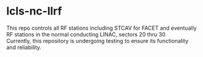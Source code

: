 # lcls-nc-llrf
This repo controls all RF stations including STCAV for FACET and eventually RF stations in the normal conducting LINAC, sectors 20 thru 30 <br />
Currently, this repository is undergoing testing to ensure its functionality and reliability.
